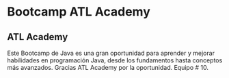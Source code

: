 # Bootcamp ATL Academy 

## ATL Academy 
Este Bootcamp de Java es una gran oportunidad para aprender y  mejorar habilidades en programación Java, desde los fundamentos hasta conceptos más avanzados.
Gracias  ATL Academy  por la oportunidad. Equipo # 10.
